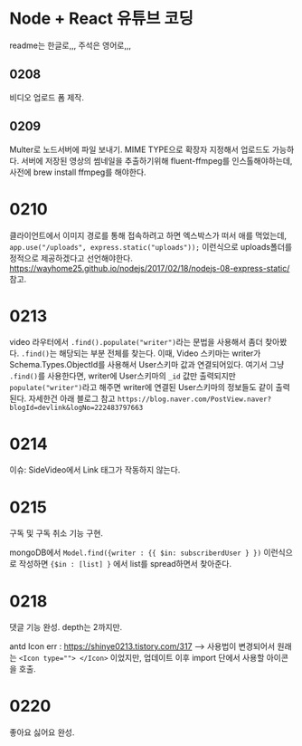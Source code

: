 # Node + React 유튜브 코딩

readme는 한글로,,, 주석은 영어로,,,

## 0208

비디오 업로드 폼 제작.

## 0209

Multer로 노드서버에 파일 보내기.
MIME TYPE으로 확장자 지정해서 업로드도 가능하다.
서버에 저장된 영상의 썸네일을 추출하기위해 fluent-ffmpeg를 인스톨해야하는데, 사전에 brew install ffmpeg를 해야한다.

# 0210

클라이언트에서 이미지 경로를 통해 접속하려고 하면 엑스박스가 떠서 애를 먹었는데,
`app.use("/uploads", express.static("uploads"));`
이런식으로 uploads폴더를 정적으로 제공하겠다고 선언해야한다.
https://wayhome25.github.io/nodejs/2017/02/18/nodejs-08-express-static/ 참고.

# 0213

video 라우터에서 `.find().populate("writer")`라는 문법을 사용해서 좀더 찾아봤다.
`.find()`는 해당되는 부분 전체를 찾는다. 이때, Video 스키마는 writer가 Schema.Types.ObjectId를 사용해서 User스키마 값과 연결되어있다.
여기서 그냥 `.find()`를 사용한다면, writer에 User스키마의 `_id` 값만 출력되지만 `populate("writer")`라고 해주면 writer에 연결된 User스키마의 정보들도 같이 출력된다. 자세한건 아래 블로그 참고 `https://blog.naver.com/PostView.naver?blogId=devlink&logNo=222483797663`

# 0214

이슈: SideVideo에서 Link 태그가 작동하지 않는다.

# 0215

구독 및 구독 취소 기능 구현.

mongoDB에서 `Model.find({writer : {{ $in: subscriberdUser } })` 이런식으로 작성하면 `{$in : [list] }` 에서 list를 spread하면서 찾아준다.

# 0218

댓글 기능 완성. depth는 2까지만.

antd Icon err : https://shinye0213.tistory.com/317
--> 사용법이 변경되어서 원래는 `<Icon type=""> </Icon>` 이었지만, 업데이트 이후 import 단에서 사용할 아이콘을 호출.

# 0220

좋아요 싫어요 완성.
